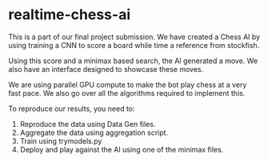 # realtime-chess-ai

This is a part of our final project submission. We have created a Chess AI by using training a CNN to score a board while time a reference from stockfish. 

Using this score and a minimax based search, the AI generated a move. We also have an interface designed to showcase these moves.

We are using parallel GPU compute to make the bot play chess at a very fast pace. We also go over all the algorithms required to implement this.

To reproduce our results, you need to:

1. Reproduce the data using Data Gen files.
2. Aggregate the data using aggregation script.
3. Train using trymodels.py
4. Deploy and play against the AI using one of the minimax files.
